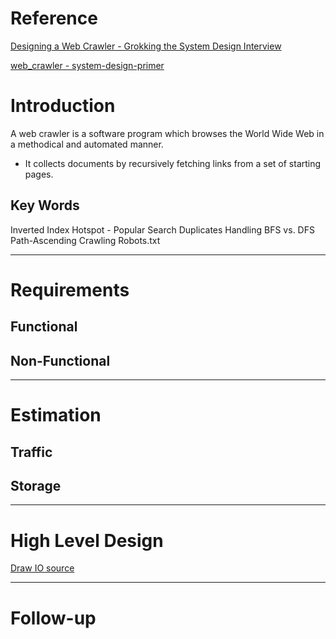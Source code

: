 # Reference
[Designing a Web Crawler - Grokking the System Design Interview](https://www.educative.io/courses/grokking-the-system-design-interview/NE5LpPrWrKv)

[web_crawler - system-design-primer](https://github.com/donnemartin/system-design-primer/tree/master/solutions/system_design/web_crawler)

# Introduction
A web crawler is a software program which browses the World Wide Web in a methodical and automated manner.
 - It collects documents by recursively fetching links from a set of starting pages.

## Key Words
Inverted Index
Hotspot - Popular Search
Duplicates Handling 
BFS vs. DFS
Path-Ascending Crawling
Robots.txt

---

# Requirements
## **Functional**
## **Non-Functional**

---

# Estimation
## **Traffic**
## **Storage**

---

# High Level Design
[Draw IO source]()

---
# Follow-up

<!--stackedit_data:
eyJoaXN0b3J5IjpbOTczMzE0MDQ1LC0yMTI0NjA4NzQyLDIwNj
MyMDY1ODAsLTQ2Njg0OTY3OSwxNjIwOTM3ODc3XX0=
-->